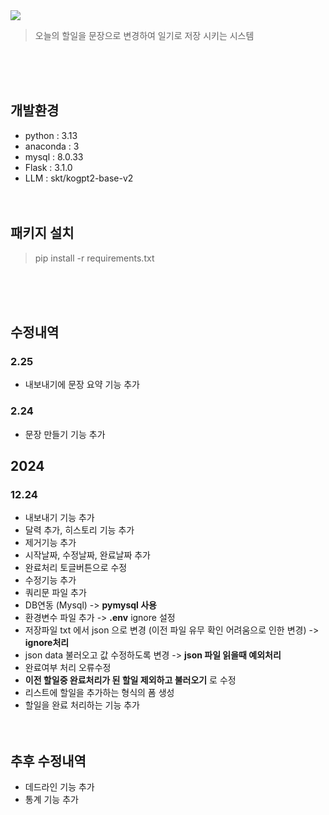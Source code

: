 <img src="https://capsule-render.vercel.app/api?type=transparent&height=200&section=header&text=todoList&fontSize=90&fontColor=#ffffff&fontAlignY=38"/>
<blockquote data-ke-style="style2">
<p data-ke-size="size16">오늘의 할일을 문장으로 변경하여 일기로 저장 시키는 시스템</p>
</blockquote>
<br/><br/><br/>

## 개발환경
- python : 3.13
- anaconda : 3
- mysql : 8.0.33
- Flask : 3.1.0
- LLM : skt/kogpt2-base-v2
<br/><br/><br/>


## 패키지 설치
<blockquote data-ke-style="style2">
<p data-ke-size="size16">pip install -r requirements.txt</p>
</blockquote>
<br/><br/><br/>


## 수정내역
### 2.25
- 내보내기에 문장 요약 기능 추가
### 2.24
- 문장 만들기 기능 추가
## 2024
### 12.24
- 내보내기 기능 추가
- 달력 추가, 히스토리 기능 추가
- 제거기능 추가
- 시작날짜, 수정날짜, 완료날짜 추가
- 완료처리 토글버튼으로 수정
- 수정기능 추가
- 쿼리문 파일 추가
- DB연동 (Mysql) -> **pymysql 사용**
- 환경변수 파일 추가 -> **.env** ignore 설정
- 저장파일 txt 에서 json 으로 변경 (이전 파일 유무 확인 어려움으로 인한 변경) -> **ignore처리**
- json data 불러오고 값 수정하도록 변경 -> **json 파일 읽을때 예외처리**
- 완료여부 처리 오류수정
- **이전 할일중 완료처리가 된 할일 제외하고 불러오기** 로 수정
- 리스트에 할일을 추가하는 형식의 폼 생성
- 할일을 완료 처리하는 기능 추가
<br/><br/><br/>


## 추후 수정내역
- 데드라인 기능 추가
- 통계 기능 추가
